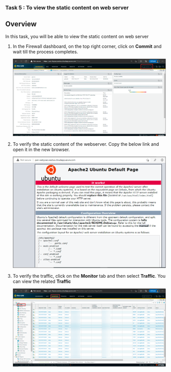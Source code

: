 ### Task 5 : To view the static content on web server

## Overview

In this task, you will be able to view the static content on web server

1. In the Firewall dashboard, on the top right corner, click on **Commit** and wait till the process completes.

    ![](../images/image018.png)
    
1. To verify the static content of the webserver. Copy the below link and open it in the new browser.

   <inject key="WebServerURL" enableCopy="true" />
   
   ![](../images/image017.png)
   
1. To verify the traffic, click on the **Monitor** tab and then select **Traffic**. You can view the related **Traffic**

   ![](../images/image019.png)

